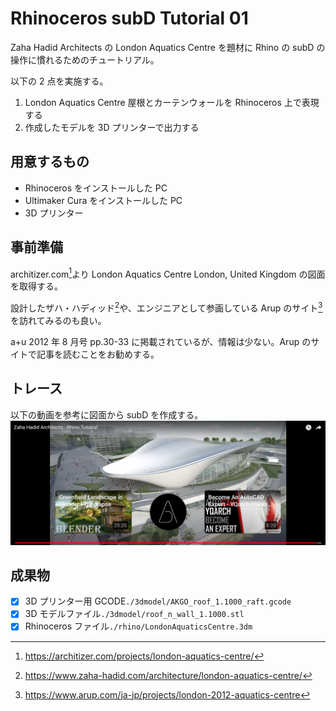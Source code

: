 # Rhinoceros subD Tutorial 01

Zaha Hadid Architects の London Aquatics Centre を題材に Rhino の subD の操作に慣れるためのチュートリアル。

以下の 2 点を実施する。

1. London Aquatics Centre 屋根とカーテンウォールを Rhinoceros 上で表現する
2. 作成したモデルを 3D プリンターで出力する

## 用意するもの

- Rhinoceros をインストールした PC
- Ultimaker Cura をインストールした PC
- 3D プリンター

## 事前準備

architizer.com[^1]より London Aquatics Centre London, United Kingdom の図面を取得する。

設計したザハ・ハディッド[^2]や、エンジニアとして参画している Arup のサイト[^3]を訪れてみるのも良い。

a+u 2012 年 8 月号 pp.30-33 に掲載されているが、情報は少ない。Arup のサイトで記事を読むことをお勧めする。

## トレース

以下の動画を参考に図面から subD を作成する。
[!['altテキスト'](./doc/images/thumbnail.png)](https://youtu.be/u1xy5t32PKc?si=ooEEPd9jbp3hnPQe)

## 成果物

- [x] 3D プリンター用 GCODE`./3dmodel/AKGO_roof_1.1000_raft.gcode`
- [x] 3D モデルファイル`./3dmodel/roof_n_wall_1.1000.stl`
- [x] Rhinoceros ファイル`./rhino/LondonAquaticsCentre.3dm`

[^1]: https://architizer.com/projects/london-aquatics-centre/
[^2]: https://www.zaha-hadid.com/architecture/london-aquatics-centre/
[^3]: https://www.arup.com/ja-jp/projects/london-2012-aquatics-centre
